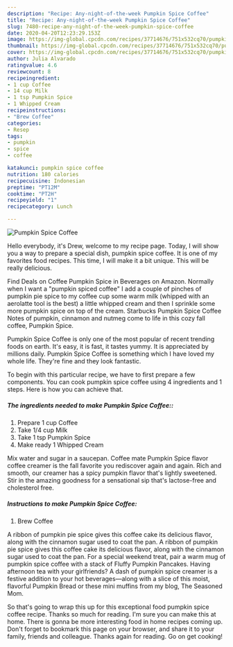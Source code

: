 ```yaml
---
description: "Recipe: Any-night-of-the-week Pumpkin Spice Coffee"
title: "Recipe: Any-night-of-the-week Pumpkin Spice Coffee"
slug: 7480-recipe-any-night-of-the-week-pumpkin-spice-coffee
date: 2020-04-20T12:23:29.153Z
image: https://img-global.cpcdn.com/recipes/37714676/751x532cq70/pumpkin-spice-coffee-recipe-main-photo.jpg
thumbnail: https://img-global.cpcdn.com/recipes/37714676/751x532cq70/pumpkin-spice-coffee-recipe-main-photo.jpg
cover: https://img-global.cpcdn.com/recipes/37714676/751x532cq70/pumpkin-spice-coffee-recipe-main-photo.jpg
author: Julia Alvarado
ratingvalue: 4.6
reviewcount: 8
recipeingredient:
- 1 cup Coffee
- 14 cup Milk
- 1 tsp Pumpkin Spice
- 1 Whipped Cream
recipeinstructions:
- "Brew Coffee"
categories:
- Resep
tags:
- pumpkin
- spice
- coffee

katakunci: pumpkin spice coffee
nutrition: 180 calories
recipecuisine: Indonesian
preptime: "PT12M"
cooktime: "PT2H"
recipeyield: "1"
recipecategory: Lunch

---
```



![Pumpkin Spice Coffee](https://img-global.cpcdn.com/recipes/37714676/751x532cq70/pumpkin-spice-coffee-recipe-main-photo.jpg)

Hello everybody, it's Drew, welcome to my recipe page. Today, I will show you a way to prepare a special dish, pumpkin spice coffee. It is one of my favorites food recipes. This time, I will make it a bit unique. This will be really delicious.

Find Deals on Coffee Pumpkin Spice in Beverages on Amazon. Normally when I want a &#34;pumpkin spiced coffee&#34; I add a couple of pinches of pumpkin pie spice to my coffee cup some warm milk (whipped with an aerolatte tool is the best) a little whipped cream and then I sprinkle some more pumpkin spice on top of the cream. Starbucks Pumpkin Spice Coffee Notes of pumpkin, cinnamon and nutmeg come to life in this cozy fall coffee, Pumpkin Spice.

Pumpkin Spice Coffee is only one of the most popular of recent trending foods on earth. It's easy, it is fast, it tastes yummy. It is appreciated by millions daily. Pumpkin Spice Coffee is something which I have loved my whole life. They're fine and they look fantastic.


To begin with this particular recipe, we have to first prepare a few components. You can cook pumpkin spice coffee using 4 ingredients and 1 steps. Here is how you can achieve that.

##### The ingredients needed to make Pumpkin Spice Coffee::

1. Prepare 1 cup Coffee
1. Take 1/4 cup Milk
1. Take 1 tsp Pumpkin Spice
1. Make ready 1 Whipped Cream


Mix water and sugar in a saucepan. Coffee mate Pumpkin Spice flavor coffee creamer is the fall favorite you rediscover again and again. Rich and smooth, our creamer has a spicy pumpkin flavor that&#39;s lightly sweetened. Stir in the amazing goodness for a sensational sip that&#39;s lactose-free and cholesterol free. 

##### Instructions to make Pumpkin Spice Coffee:

1. Brew Coffee


A ribbon of pumpkin pie spice gives this coffee cake its delicious flavor, along with the cinnamon sugar used to coat the pan. A ribbon of pumpkin pie spice gives this coffee cake its delicious flavor, along with the cinnamon sugar used to coat the pan. For a special weekend treat, pair a warm mug of pumpkin spice coffee with a stack of Fluffy Pumpkin Pancakes. Having afternoon tea with your girlfriends? A dash of pumpkin spice creamer is a festive addition to your hot beverages—along with a slice of this moist, flavorful Pumpkin Bread or these mini muffins from my blog, The Seasoned Mom. 

So that's going to wrap this up for this exceptional food pumpkin spice coffee recipe. Thanks so much for reading. I'm sure you can make this at home. There is gonna be more interesting food in home recipes coming up. Don't forget to bookmark this page on your browser, and share it to your family, friends and colleague. Thanks again for reading. Go on get cooking!
